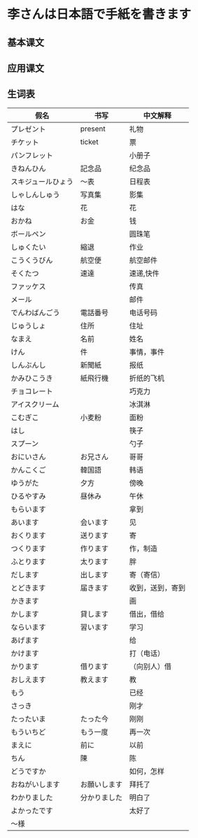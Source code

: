 # 李さんは日本語で手紙を書きます

## 基本课文

## 应用课文

## 生词表

| 假名               | 书写         | 中文解释         |
| ------------------ | ------------ | ---------------- |
| プレゼント         | present      | 礼物             |
| チケット           | ticket       | 票               |
| パンフレット       |              | 小册子           |
| きねんひん         | 記念品       | 纪念品           |
| スキジュールひょう | ～表         | 日程表           |
| しゃしんしゅう     | 写真集       | 影集             |
| はな               | 花           | 花               |
| おかね             | お金         | 钱               |
| ボールペン         |              | 圆珠笔           |
| しゅくたい         | 縮退         | 作业             |
| こうくうびん       | 航空便       | 航空邮件         |
| そくたつ           | 速達         | 速递,快件        |
| ファッケス         |              | 传真             |
| メール             |              | 邮件             |
| でんわばんごう     | 電話番号     | 电话号码         |
| じゅうしょ         | 住所         | 住址             |
| なまえ             | 名前         | 姓名             |
| けん               | 件           | 事情，事件       |
| しんぶんし         | 新聞紙       | 报纸             |
| かみひこうき       | 紙飛行機     | 折纸的飞机       |
| チョコレート       |              | 巧克力           |
| アイスクリーム     |              | 冰淇淋           |
| こむぎこ           | 小麦粉       | 面粉             |
| はし               |              | 筷子             |
| スプーン           |              | 勺子             |
| おにいさん         | お兄さん     | 哥哥             |
| かんこくご         | 韓国語       | 韩语             |
| ゆうがた           | 夕方         | 傍晚             |
| ひるやすみ         | 昼休み       | 午休             |
| もらいます         |              | 拿到             |
| あいます           | 会います     | 见               |
| おくります         | 送ります     | 寄               |
| つくります         | 作ります     | 作，制造         |
| ふとります         | 太ります     | 胖               |
| だします           | 出します     | 寄（寄信）       |
| とどきます         | 届きます     | 收到，送到，寄到 |
| かきます           |              | 画               |
| かします           | 貸します     | 借出，借给       |
| ならいます         | 習います     | 学习             |
| あげます           |              | 给               |
| かけます           |              | 打（电话）       |
| かります           | 借ります     | （向别人）借     |
| おしえます         | 教えます     | 教               |
| もう               |              | 已经             |
| さっき             |              | 刚才             |
| たったいま         | たった今     | 刚刚             |
| もういちど         | もう一度     | 再一次           |
| まえに             | 前に         | 以前             |
| ちん               | 陳           | 陈               |
| どうですか         |              | 如何，怎样       |
| おねがいします     | お願いします | 拜托了           |
| わかりました       | 分かりました | 明白了           |
| よかったです       |              | 太好了           |
| ～様               |              |                  |
